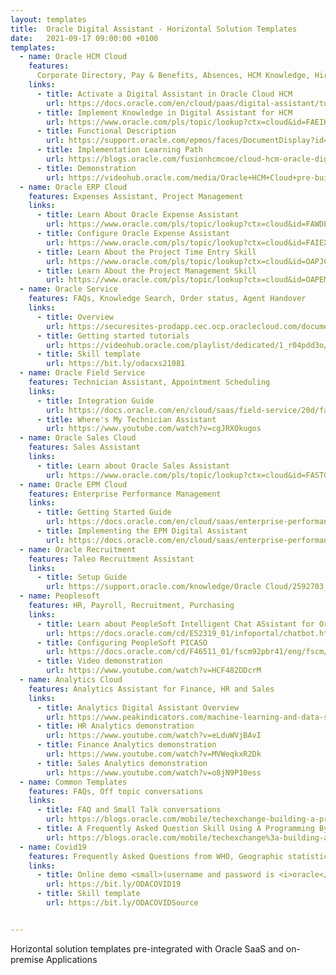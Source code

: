 ```yaml
---
layout: templates
title:  Oracle Digital Assistant - Horizontal Solution Templates
date:   2021-09-17 09:00:00 +0100
templates:
  - name: Oracle HCM Cloud
    features:
      Corporate Directory, Pay & Benefits, Absences, HCM Knowledge, Hiring, Approvals, Candidate Experience (External & Internal)
    links:
      - title: Activate a Digital Assistant in Oracle Cloud HCM
        url: https://docs.oracle.com/en/cloud/paas/digital-assistant/tutorial-hcm-setup/
      - title: Implement Knowledge in Digital Assistant for HCM
        url: https://www.oracle.com/pls/topic/lookup?ctx=cloud&id=FAEIK3966567
      - title: Functional Description
        url: https://support.oracle.com/epmos/faces/DocumentDisplay?id=2530856.1
      - title: Implementation Learning Path
        url: https://blogs.oracle.com/fusionhcmcoe/cloud-hcm-oracle-digital-assistant
      - title: Demonstration
        url: https://videohub.oracle.com/media/Oracle+HCM+Cloud+pre-built+skills+for+Oracle+Digital+Assistant/1_7lkmopgc
  - name: Oracle ERP Cloud
    features: Expenses Assistant, Project Management
    links:
      - title: Learn About Oracle Expense Assistant
        url: https://www.oracle.com/pls/topic/lookup?ctx=cloud&id=FAWDE4029703
      - title: Configure Oracle Expense Assistant
        url: https://www.oracle.com/pls/topic/lookup?ctx=cloud&id=FAIEX4043122
      - title: Learn About the Project Time Entry Skill
        url: https://www.oracle.com/pls/topic/lookup?ctx=cloud&id=OAPJC4143285
      - title: Learn About the Project Management Skill
        url: https://www.oracle.com/pls/topic/lookup?ctx=cloud&id=OAPEM4143285
  - name: Oracle Service
    features: FAQs, Knowledge Search, Order status, Agent Handover
    links:
      - title: Overview
        url: https://securesites-prodapp.cec.ocp.oraclecloud.com/documents/link/LD34A26FBEFFB6EEE54D9F92DC535EC81AB092E7EBBA/fileview/D4CA5481B2E28308BC081ACB8090199FED1C7027B179/_CXS_Template_Overview.pdf
      - title: Getting started tutorials
        url: https://videohub.oracle.com/playlist/dedicated/1_r04pdd3o/1_a8mjtdt9
      - title: Skill template
        url: https://bit.ly/odacxs21081
  - name: Oracle Field Service
    features: Technician Assistant, Appointment Scheduling
    links:
      - title: Integration Guide
        url: https://docs.oracle.com/en/cloud/saas/field-service/20d/faded/integration-with-oracle-digital-assistant.html#integration-with-oracle-digital-assistant
      - title: Where's My Technician Assistant
        url: https://www.youtube.com/watch?v=cgJRXOkugos
  - name: Oracle Sales Cloud
    features: Sales Assistant
    links:
      - title: Learn about Oracle Sales Assistant
        url: https://www.oracle.com/pls/topic/lookup?ctx=cloud&id=FASTG3392325
  - name: Oracle EPM Cloud
    features: Enterprise Performance Management
    links:
      - title: Getting Started Guide
        url: https://docs.oracle.com/en/cloud/saas/enterprise-performance-management-common/cgsda/dig_asst_introduction_110x6247eb86.html
      - title: Implementing the EPM Digital Assistant 
        url: https://docs.oracle.com/en/cloud/saas/enterprise-performance-management-common/cgsda/dig_asst_admin_chapter_104x3ec10460.html
  - name: Oracle Recruitment
    features: Taleo Recruitment Assistant
    links:
      - title: Setup Guide
        url: https://support.oracle.com/knowledge/Oracle Cloud/2592703_1.html
  - name: Peoplesoft
    features: HR, Payroll, Recruitment, Purchasing
    links:
      - title: Learn about PeopleSoft Intelligent Chat ASsistant for Oracle (PICASO)
        url: https://docs.oracle.com/cd/E52319_01/infoportal/chatbot.html
      - title: Configuring PeopleSoft PICASO
        url: https://docs.oracle.com/cd/F46511_01/fscm92pbr41/eng/fscm/eccf/ConfiguringPeopleSoftPICASO.html?pli=ul_d142e220_eccf
      - title: Video demonstration
        url: https://www.youtube.com/watch?v=HCF482DDcrM
  - name: Analytics Cloud
    features: Analytics Assistant for Finance, HR and Sales
    links:
      - title: Analytics Digital Assistant Overview 
        url: https://www.peakindicators.com/machine-learning-and-data-science/analytics-digital-assistant
      - title: HR Analytics demonstration
        url: https://www.youtube.com/watch?v=eLduWVjBAvI
      - title: Finance Analytics demonstration
        url: https://www.youtube.com/watch?v=MVWeqkxR2Dk
      - title: Sales Analytics demonstration
        url: https://www.youtube.com/watch?v=o8jN9P10ess
  - name: Common Templates
    features: FAQs, Off topic conversations
    links: 
      - title: FAQ and Small Talk conversations 
        url: https://blogs.oracle.com/mobile/techexchange-building-a-production-quality-faq-in-an-hour-with-oracle-digital-assistant
      - title: A Frequently Asked Question Skill Using A Programming By Convention Approach
        url: https://blogs.oracle.com/mobile/techexchange%3a-building-a-frequently-asked-question-skill-using-a-programming-by-convention-approach
  - name: Covid19
    features: Frequently Asked Questions from WHO, Geographic statistics, Online consultation
    links: 
      - title: Online demo <small>(username and password is <i>oracle</i>)</small>
        url: https://bit.ly/ODACOVID19
      - title: Skill template
        url: https://bit.ly/ODACOVIDSource


---
```

Horizontal solution templates pre-integrated with Oracle SaaS and on-premise Applications
